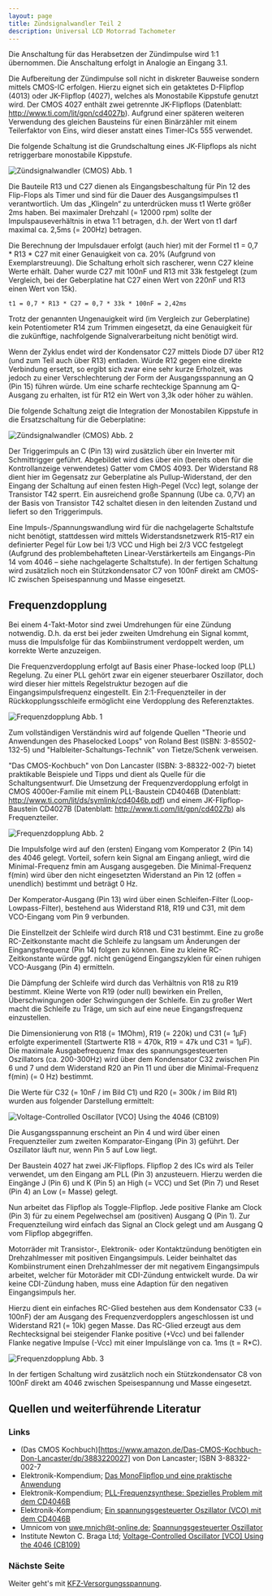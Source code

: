 ```yaml
---
layout: page
title: Zündsignalwandler Teil 2
description: Universal LCD Motorrad Tachometer
---
```


Die Anschaltung für das Herabsetzen der Zündimpulse wird 1:1 übernommen. Die Anschaltung erfolgt in Analogie an Eingang 3.1.

Die Aufbereitung der Zündimpulse soll nicht in diskreter Bauweise sondern mittels CMOS-IC erfolgen. Hierzu eignet sich ein getaktetes D-Flipflop (4013) oder JK-Flipflop (4027), welches als Monostabile Kippstufe genutzt wird. Der CMOS 4027 enthält zwei getrennte JK-Flipflops (Datenblatt: http://www.ti.com/lit/gpn/cd4027b). Aufgrund einer späteren weiteren Verwendung des gleichen Bausteins für einen Binärzähler mit einem Teilerfaktor von Eins, wird dieser anstatt eines Timer-ICs 555 verwendet.

Die folgende Schaltung ist die Grundschaltung eines JK-Flipflops als nicht retriggerbare monostabile Kippstufe.

![Zündsignalwandler (CMOS) Abb. 1](../images/Zuendsignalwandler_in_CMOS_1.png)

Die Bauteile R13 und C27 dienen als Eingangsbeschaltung für Pin 12 des Flip-Flops als Timer und sind für die Dauer des Ausgangsimpulses t1 verantwortlich. Um das „Klingeln“ zu unterdrücken muss t1 Werte größer 2ms haben. Bei maximaler Drehzahl (= 12000 rpm) sollte der Impulspauseverhältnis in etwa 1:1 betragen, d.h. der Wert von t1 darf maximal ca. 2,5ms (= 200Hz) betragen.

Die Berechnung der Impulsdauer erfolgt (auch hier) mit der Formel t1 = 0,7 * R13 * C27 mit einer Genauigkeit von ca. 20% (Aufgrund von Exemplarstreuung). Die Schaltung erholt sich rascherer, wenn C27 kleine Werte erhält. Daher wurde C27 mit 100nF und R13 mit 33k festgelegt (zum Vergleich, bei der Geberplatine hat C27 einen Wert von 220nF und R13 einen Wert von 15k).

    t1 = 0,7 * R13 * C27 = 0,7 * 33k * 100nF = 2,42ms

Trotz der genannten Ungenauigkeit wird (im Vergleich zur Geberplatine) kein Potentiometer R14 zum Trimmen eingesetzt, da eine Genauigkeit für die zukünftige, nachfolgende Signalverarbeitung nicht benötigt wird.

Wenn der Zyklus endet wird der Kondensator C27 mittels Diode D7 über R12 (und zum Teil auch über R13) entladen. Würde R12 gegen eine direkte Verbindung ersetzt, so ergibt sich zwar eine sehr kurze Erholzeit, was jedoch zu einer Verschlechterung der Form der Ausgangsspannung an Q (Pin 15) führen würde. Um eine scharfe rechteckige Spannung am Q-Ausgang zu erhalten, ist für R12 ein Wert von 3,3k oder höher zu wählen.

Die folgende Schaltung zeigt die Integration der Monostabilen Kippstufe in die Ersatzschaltung für die Geberplatine:

![Zündsignalwandler (CMOS) Abb. 2](../images/Zuendsignalwandler_in_CMOS_2.png)

Der Triggerimpuls an C (Pin 13) wird zusätzlich über ein Inverter mit Schmittrigger geführt. Abgebildet wird dies über ein (bereits oben für die Kontrollanzeige verwendetes) Gatter vom CMOS 4093. Der Widerstand R8 dient hier im Gegensatz zur Geberplatine als Pullup-Widerstand, der den Eingang der Schaltung auf einen festen High-Pegel (Vcc) legt, solange der Transistor T42 sperrt. Ein ausreichend große Spannung (Ube ca. 0,7V) an der Basis von Transistor T42 schaltet diesen in den leitenden Zustand und liefert so den Triggerimpuls.

Eine Impuls-/Spannungswandlung wird für die nachgelagerte Schaltstufe nicht benötigt, stattdessen wird mittels Widerstandsnetzwerk R15-R17 ein definierter Pegel für Low bei 1/3 VCC und High bei 2/3 VCC festgelegt (Aufgrund des problembehafteten Linear-Verstärkerteils am Eingangs-Pin 14 vom 4046 – siehe nachgelagerte Schaltstufe). In der fertigen Schaltung wird zusätzlich noch ein Stützkondensator C7 von 100nF direkt am CMOS-IC zwischen Speisespannung und Masse eingesetzt.

## Frequenzdopplung
Bei einem 4-Takt-Motor sind zwei Umdrehungen für eine Zündung notwendig. D.h. da erst bei jeder zweiten Umdrehung ein Signal kommt, muss die Impulsfolge für das Kombiinstrument verdoppelt werden, um korrekte Werte anzuzeigen.

Die Frequenzverdopplung erfolgt auf Basis einer Phase-locked loop (PLL) Regelung. Zu einer PLL gehört zwar ein eigener steuerbarer Oszillator, doch wird dieser hier mittels Regelstruktur bezogen auf die Eingangsimpulsfrequenz eingestellt. Ein 2:1-Frequenzteiler in der Rückkopplungsschleife ermöglicht eine Verdopplung des Referenztaktes.

![Frequenzdopplung Abb. 1](../images/Frequenzdopplung_1.png)

Zum vollständigen Verständnis wird auf folgende Quellen "Theorie und Anwendungen des Phaselocked Loops" von Roland Best (ISBN: 3-85502-132-5) und "Halbleiter-Schaltungs-Technik" von Tietze/Schenk verweisen.

"Das CMOS-Kochbuch" von Don Lancaster (ISBN: 3-88322-002-7) bietet praktikable Beispiele und Tipps und dient als Quelle für die Schaltungsentwurf. Die Umsetzung der Frequenzverdopplung erfolgt in CMOS 4000er-Familie mit einem PLL-Baustein CD4046B (Datenblatt: http://www.ti.com/lit/ds/symlink/cd4046b.pdf) und einem JK-Flipflop-Baustein CD4027B (Datenblatt: http://www.ti.com/lit/gpn/cd4027b) als Frequenzteiler.

![Frequenzdopplung Abb. 2](../images/Frequenzdopplung_2.png)

Die Impulsfolge wird auf den (ersten) Eingang vom Komperator 2 (Pin 14) des 4046 gelegt. Vorteil, sofern kein Signal am Eingang anliegt, wird die Minimal-Frequenz fmin am Ausgang ausgegeben. Die Minimal-Frequenz f(min) wird über den nicht eingesetzten Widerstand an Pin 12 (offen = unendlich) bestimmt und beträgt 0 Hz.

Der Komperator-Ausgang (Pin 13) wird über einen Schleifen-Filter (Loop-Lowpass-Filter), bestehend aus Widerstand R18, R19 und C31, mit dem VCO-Eingang vom Pin 9 verbunden.

Die Einstellzeit der Schleife wird durch R18 und C31 bestimmt. Eine zu große RC-Zeitkonstante macht die Schleife zu langsam um Änderungen der Eingangsfrequenz (Pin 14) folgen zu können. Eine zu kleine RC-Zeitkonstante würde ggf. nicht genügend Eingangszyklen für einen ruhigen VCO-Ausgang (Pin 4) ermitteln.

Die Dämpfung der Schleife wird durch das Verhältnis von R18 zu R19 bestimmt. Kleine Werte von R19 (oder null) bewirken ein Prellen, Überschwingungen oder Schwingungen der Schleife. Ein zu großer Wert macht die Schleife zu Träge, um sich auf eine neue Eingangsfrequenz einzustellen.

Die Dimensionierung von R18 (= 1MOhm), R19 (= 220k) und C31 (= 1μF) erfolgte experimentell (Startwerte R18 = 470k, R19 = 47k und C31 = 1μF). Die maximale Ausgabefrequenz fmax des spannungsgesteuerten Oszillators (ca. 200-300Hz) wird über dem Kondensator C32 zwischen Pin 6 und 7 und dem Widerstand R20 an Pin 11 und über die Minimal-Frequenz f(min) (= 0 Hz) bestimmt.

Die Werte für C32 (= 10nF / im Bild C1) und R20 (= 300k / im Bild R1) wurden aus folgender Darstellung ermittelt:

![Voltage-Controlled Oscillator [VCO] Using the 4046 (CB109)](../images/cb0109e_0001.gif)

Die Ausgangsspannung erscheint an Pin 4 und wird über einen Frequenzteiler zum zweiten Komparator-Eingang (Pin 3) geführt. Der Oszillator läuft nur, wenn Pin 5 auf Low liegt.

Der Baustein 4027 hat zwei JK-Flipflops. Flipflop 2 des ICs wird als Teiler verwendet, um den Eingang am PLL (Pin 3) anzusteuern. Hierzu werden die Eingänge J (Pin 6) und K (Pin 5) an High (= VCC) und Set (Pin 7) und Reset (Pin 4) an Low (= Masse) gelegt.

Nun arbeitet das Flipflop als Toggle-Flipflop. Jede positive Flanke am Clock (Pin 3) für zu einem Pegelwechsel am (positiven) Ausgang Q (Pin 1). Zur Frequenzteilung wird einfach das Signal an Clock gelegt und am Ausgang Q vom Flipflop abgegriffen.

Motorräder mit Transistor-, Elektronik- oder Kontaktzündung benötigten ein Drehzahlmesser mit positiven Eingangsimpuls. Leider beinhaltet das Kombiinstrument einen Drehzahlmesser der mit negativem Eingangsimpuls arbeitet, welcher für Motoräder mit CDI-Zündung entwickelt wurde. Da wir keine CDI-Zündung haben, muss eine Adaption für den negativen Eingangsimpuls her.

Hierzu dient ein einfaches RC-Glied bestehen aus dem Kondensator C33 (= 100nF) der am Ausgang des Frequenzverdopplers angeschlossen ist und Widerstand R21 (= 10k) gegen Masse. Das RC-Glied erzeugt aus dem Rechtecksignal bei steigender Flanke positive (+Vcc) und bei fallender Flanke negative Impulse (-Vcc) mit einer Impulslänge von ca. 1ms (t = R*C).

![Frequenzdopplung Abb. 3](../images/Frequenzdopplung_3.png)

In der fertigen Schaltung wird zusätzlich noch ein Stützkondensator C8 von 100nF direkt am 4046 zwischen Speisespannung und Masse eingesetzt.

## Quellen und weiterführende Literatur

### Links
- (Das CMOS Kochbuch)[https://www.amazon.de/Das-CMOS-Kochbuch-Don-Lancaster/dp/3883220027] von Don Lancaster; ISBN 3-88322-002-7
- Elektronik-Kompendium; [Das MonoFlipflop und eine praktische Anwendung](https://www.elektronik-kompendium.de/public/schaerer/monoff.htm)
- Elektronik-Kompendium; [PLL-Frequenzsynthese: Spezielles Problem mit dem CD4046B](http://www.elektronik-kompendium.de/public/schaerer/pll4046.htm)
- Elektronik-Kompendium; [Ein spannungsgesteuerter Oszillator (VCO) mit dem CD4046B](http://www.elektronik-kompendium.de/public/schaerer/vco.htm)
- Umnicom von uwe.mnich@t-online.de; [Spannungsgesteuerter Oszillator](http://www.umnicom.de/Elektronik/Schaltungssammlung/Vco/Vco.html#8.2)
- Institute Newton C. Braga Ltd; [Voltage-Controlled Oscillator [VCO] Using the 4046 (CB109)
](http://www.incbtech.com/index.php/circuit-bench/58-converters/168-voltage-controlled-oscillator-vco-using-the-4046-cb109)

### Nächste Seite
Weiter geht's mit [KFZ-Versorgungsspannung](versorgungsspannung.html).
